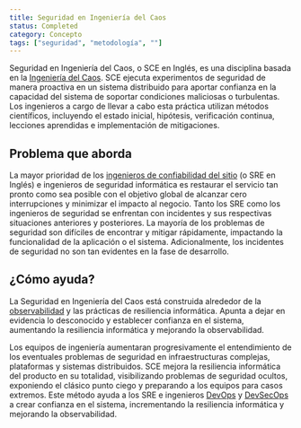 ```yaml
---
title: Seguridad en Ingeniería del Caos
status: Completed
category: Concepto
tags: ["seguridad", "metodología", ""]
---
```


Seguridad en Ingeniería del Caos, o SCE en Inglés, es una disciplina basada en la [Ingeniería del Caos](/es/chaos-engineering/).
SCE ejecuta experimentos de seguridad de manera proactiva en un sistema distribuido
para aportar confianza en la capacidad del sistema de soportar condiciones maliciosas o turbulentas.
Los ingenieros a cargo de llevar a cabo esta práctica utilizan métodos científicos,
incluyendo el estado inicial, hipótesis, verificación continua, lecciones aprendidas e implementación de mitigaciones.

## Problema que aborda

La mayor prioridad de los [ingenieros de confiabilidad del sitio](/es/site-reliability-engineering/) (o SRE en Inglés) e ingenieros de seguridad informática es
restaurar el servicio tan pronto como sea posible con el objetivo global de alcanzar cero interrupciones y minimizar el impacto al negocio.
Tanto los SRE como los ingenieros de seguridad se enfrentan con incidentes y sus respectivas situaciones anteriores y posteriores.
La mayoría de los problemas de seguridad son difíciles de encontrar y mitigar rápidamente, impactando la funcionalidad de la aplicación o el sistema.
Adicionalmente, los incidentes de seguridad no son tan evidentes en la fase de desarrollo.

## ¿Cómo ayuda?

La Seguridad en Ingeniería del Caos está construida alrededor de la [observabilidad](/es/observability/) y las prácticas de resiliencia informática.
Apunta a dejar en evidencia lo desconocido y establecer confianza en el sistema,
aumentando la resiliencia informática y mejorando la observabilidad.

Los equipos de ingeniería aumentaran progresivamente el entendimiento de los eventuales problemas de seguridad
en infraestructuras complejas, plataformas y sistemas distribuidos.
SCE mejora la resiliencia informática del producto en su totalidad, visibilizando problemas de seguridad ocultos,
exponiendo el clásico punto ciego y preparando a los equipos para casos extremos.
Este método ayuda a los SRE e ingenieros [DevOps](/es/devops/) y [DevSecOps](/es/devsecops/)
a crear confianza en el sistema, incrementando la resiliencia informática y mejorando la observabilidad.